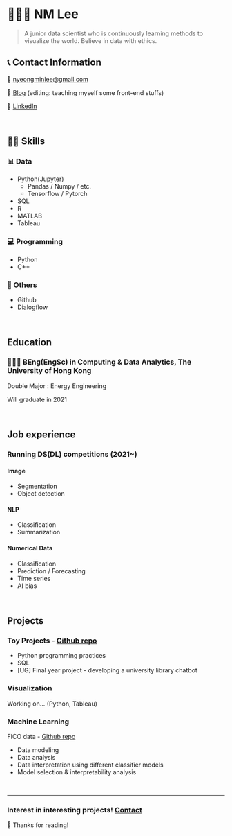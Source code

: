 # 👨🏻‍💻 NM Lee

> A junior data scientist who is continuously learning methods to visualize the world. Believe in data with ethics.

## 📞 Contact Information

📧 [nyeongminlee@gmail.com](mailto:nyeongminlee@gmail.com)

📓 [Blog](https://fl-ada.github.io/) (editing: teaching myself some front-end stuffs)

🔗 [LinkedIn](https://www.linkedin.com/in/nyeongmin-lee-625193175/)

<br />

## 🤹🏻 Skills

### 📊 Data

- Python(Jupyter)
    - Pandas / Numpy / etc.
    - Tensorflow / Pytorch
- SQL
- R
- MATLAB
- Tableau

### 💻 Programming

- Python
- C++

### 🙌 Others

- Github
- Dialogflow

<br />

## Education

### 👩🏻‍🎓 BEng(EngSc) in Computing & Data Analytics, The University of Hong Kong

Double Major : Energy Engineering

Will graduate in 2021

<br />

## Job experience

### Running DS(DL) competitions (2021~)

#### Image

- Segmentation
- Object detection

#### NLP

- Classification
- Summarization

#### Numerical Data

- Classification
- Prediction / Forecasting
- Time series
- AI bias

<br />

## Projects

### Toy Projects - [Github repo](https://github.com/fl-ada/Toy_programs)

- Python programming practices
- SQL
- [UG] Final year project - developing a university library chatbot

### Visualization

Working on... (Python, Tableau)

### Machine Learning

FICO data - [Github repo](https://github.com/fl-ada/FICO)

- Data modeling
- Data analysis
- Data interpretation using different classifier models
- Model selection & interpretability analysis

<br />

---

### Interest in interesting projects! [Contact](mailto:nyeongminlee@gmail.com)

👋 Thanks for reading!
